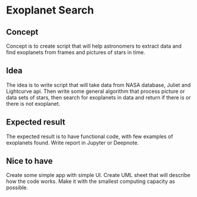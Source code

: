 # Exoplanet Search
## Concept
Concept is to create script that will help astronomers to 
extract data and find exoplanets from frames and pictures
of stars in time.

## Idea
The idea is to write script that will take data from NASA 
database, Juliet and Lightcurve api. Then write some general
algorithm that process picture or data sets of stars,
then search for exoplanets in data and return if there is
or there is not exoplanet.  

## Expected result
The expected result is to have functional code, with few 
examples of exoplanets found. Write report in Jupyter
or Deepnote.

## Nice to have
Create some simple app with simple UI. Create UML sheet
that will describe how the code works. Make it with 
the smallest computing capacity as possible.